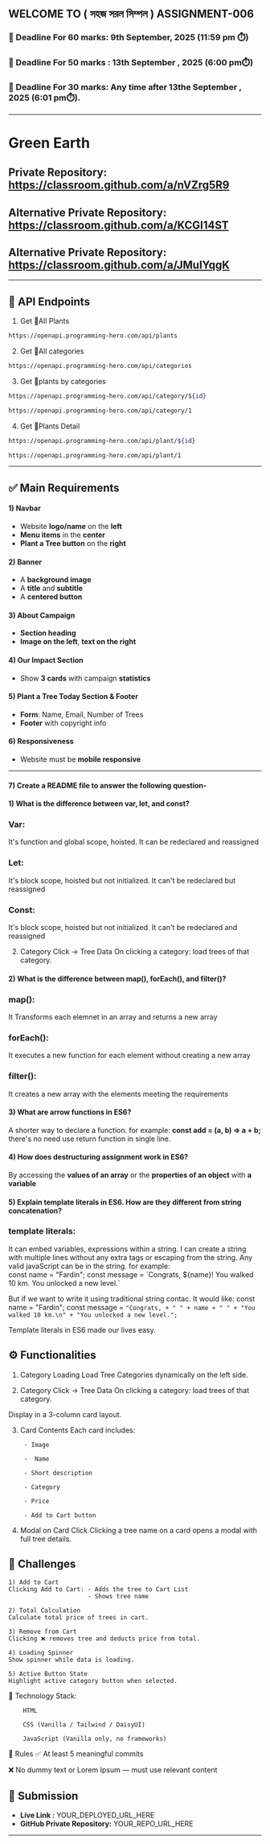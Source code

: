 ## WELCOME TO ( সহজ সরল সিম্পল ) ASSIGNMENT-006

### 📅 Deadline For 60 marks: 9th September, 2025 (11:59 pm ⏱️)

### 📅 Deadline For 50 marks : 13th September , 2025 (6:00 pm⏱️)

### 📅 Deadline For 30 marks: Any time after 13the September , 2025 (6:01 pm⏱️).

---
# Green Earth


## Private Repository: https://classroom.github.com/a/nVZrg5R9 

## Alternative Private Repository: https://classroom.github.com/a/KCGI14ST 

## Alternative Private Repository: https://classroom.github.com/a/JMuIYqgK 


---
🌴 API Endpoints
---
1. Get 🌴All Plants
```bash
https://openapi.programming-hero.com/api/plants
```

2. Get 🌴All categories <br/>
```bash
https://openapi.programming-hero.com/api/categories
```


3. Get 🌴plants by categories <br/>
```bash
https://openapi.programming-hero.com/api/category/${id}
```

```bash
https://openapi.programming-hero.com/api/category/1
```

4. Get 🌴Plants Detail <br/>

```bash
https://openapi.programming-hero.com/api/plant/${id}
```

```bash
https://openapi.programming-hero.com/api/plant/1
```
---




## ✅ Main Requirements 

#### 1) Navbar

- Website **logo/name** on the **left**  
- **Menu items** in the **center** 
- **Plant a Tree button** on the **right** 

#### 2) Banner 
- A **background image**  
- A **title** and **subtitle**  
- A **centered button**  

#### 3) About Campaign
- **Section heading**  
- **Image on the left**, **text on the right**  

#### 4) Our Impact Section 
- Show **3 cards** with campaign **statistics**  

#### 5) Plant a Tree Today Section & Footer
- **Form**: Name, Email, Number of Trees  
- **Footer** with copyright info 

#### 6) Responsiveness 
- Website must be **mobile responsive**  

---
#### 7) Create a README file to answer the following question-


#### 1) What is the difference between var, let, and const?
### Var:
It's function and global scope, hoisted. It can be redeclared and reassigned

### Let:
It's block scope, hoisted but not initialized. It can't be redeclared but reassigned

### Const:
It's block scope, hoisted but not initialized. It can't be redeclared and reassigned

2) Category Click → Tree Data 
On clicking a category: load trees of that category.


#### 2) What is the difference between map(), forEach(), and filter()? 

### map():
It Transforms each elemnet in an array and returns a new array

### forEach():
It executes a new function for each element without creating a new array

### filter():
It creates a new array with the elements meeting the requirements

#### 3) What are arrow functions in ES6?

A shorter way to declare a function. for example: **const add = (a, b) => a + b;** there's no need use return function in single line.


#### 4) How does destructuring assignment work in ES6?

By accessing the **values of an array** or the **properties of an object** with **a variable**

#### 5) Explain template literals in ES6. How are they different from string concatenation?

### template literals:
It can embed variables, expressions within a string. I can create a  string with multiple lines without any extra tags or escaping from the string. Any valid javaScript can be in the string. for example:  
const name = "Fardin";
const message = \`Congrats, \${name}! You walked 10 km.
You unlocked a new level.\`

But if we want to write it using traditional string contac. It would like:
const name = "Fardin";
const message = `"Congrats, + " " + name + " " + "You walked 10 km.\n" + "You unlocked a new level.";`

Template literals in ES6 made our lives easy.

## ⚙️ Functionalities 

1) Category Loading 
Load Tree Categories dynamically on the left side.

2) Category Click → Tree Data 
On clicking a category: load trees of that category.

Display in a 3-column card layout.

3) Card Contents 
 Each card includes:

        - Image

        -  Name

        - Short description

        - Category

        - Price

        - Add to Cart button

4) Modal on Card Click 
Clicking a tree name on a card opens a modal with full tree details.


##  🧪 Challenges 


    1) Add to Cart 
    Clicking Add to Cart: - Adds the tree to Cart List
                          - Shows tree name 

    2) Total Calculation 
    Calculate total price of trees in cart.

    3) Remove from Cart 
    Clicking ❌ removes tree and deducts price from total.

    4) Loading Spinner
    Show spinner while data is loading.

    5) Active Button State 
    Highlight active category button when selected.



🧰 Technology Stack:
        
        HTML

        CSS (Vanilla / Tailwind / DaisyUI)

        JavaScript (Vanilla only, no frameworks)

📌 Rules
✅ At least 5 meaningful commits

❌ No dummy text or Lorem Ipsum — must use relevant content





## 🔗 Submission
- **Live Link :** YOUR_DEPLOYED_URL_HERE  
- **GitHub Private Repository:** YOUR_REPO_URL_HERE  

---
